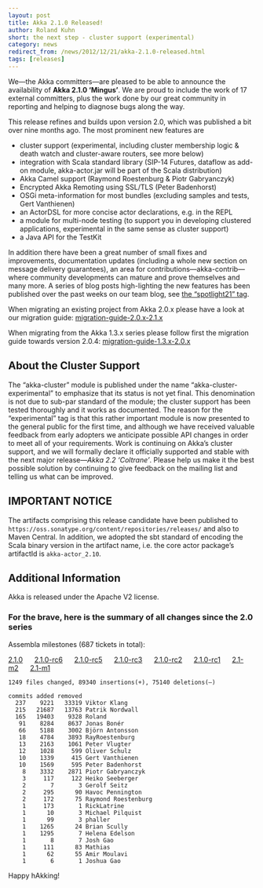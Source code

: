 ```yaml
---
layout: post
title: Akka 2.1.0 Released!
author: Roland Kuhn
short: the next step - cluster support (experimental)
category: news
redirect_from: /news/2012/12/21/akka-2.1.0-released.html
tags: [releases]
---
```


We—the Akka committers—are pleased to be able to announce the availability of
**Akka 2.1.0 ‘Mingus’**. We are proud to include the work of 17 external
committers, plus the work done by our great community in reporting and helping
to diagnose bugs along the way.

This release refines and builds upon version 2.0, which was published a bit
over nine months ago. The most prominent new features are

* cluster support (experimental, including cluster membership logic & death watch and cluster-aware routers, see more below)
* integration with Scala standard library (SIP-14 Futures, dataflow as add-on module, akka-actor.jar will be part of the Scala distribution)
* Akka Camel support (Raymond Roestenburg & Piotr Gabryanczyk)
* Encrypted Akka Remoting using SSL/TLS (Peter Badenhorst)
* OSGi meta-information for most bundles (excluding samples and tests, Gert Vanthienen)
* an ActorDSL for more concise actor declarations, e.g. in the REPL
* a module for multi-node testing (to support you in developing clustered applications, experimental in the same sense as cluster support)
* a Java API for the TestKit

In addition there have been a great number of small fixes and improvements,
documentation updates (including a whole new section on message delivery
guarantees), an area for contributions—akka-contrib—where community
developments can mature and prove themselves and many more. A series of blog
posts high-lighting the new features has been published over the past weeks on
our team blog, see [the “spotlight21” tag](http://letitcrash.com/tagged/spotlight21).

When migrating an existing project from Akka 2.0.x please have a look at our migration guide:
[migration-guide-2.0.x-2.1.x](http://doc.akka.io/docs/akka/2.1.0/project/migration-guide-2.0.x-2.1.x.html)

When migrating from the Akka 1.3.x series please follow first the migration guide towards version 2.0.4:
[migration-guide-1.3.x-2.0.x](http://doc.akka.io/docs/akka/2.0.4/project/migration-guide-1.3.x-2.0.x.html)

## About the Cluster Support

The “akka-cluster” module is published under the name
“akka-cluster-experimental” to emphasize that its status is not yet final. This
denomination is not due to sub-par standard of the module; the cluster support
has been tested thoroughly and it works as documented. The reason for the
“experimental” tag is that this rather important module is now presented to the
general public for the first time, and although we have received valuable
feedback from early adopters we anticipate possible API changes in order to
meet all of your requirements. Work is continuing on Akka’s cluster support,
and we will formally declare it officially supported and stable with the next
major release—*Akka 2.2 ‘Coltrane’*. Please help us make it the best possible
solution by continuing to give feedback on the mailing list and telling us what
can be improved.

## IMPORTANT NOTICE

The artifacts comprising this release candidate have been published to
`https://oss.sonatype.org/content/repositories/releases/` and also to Maven
Central. In addition, we adopted the sbt standard of encoding the Scala binary
version in the artifact name, i.e. the core actor package’s artifactId is
`akka-actor_2.10`.

## Additional Information

Akka is released under the Apache V2 license.

### For the brave, here is the summary of all changes since the 2.0 series

Assembla milestones (687 tickets in total):

[2.1.0](https://www.assembla.com/spaces/akka/milestones/1256893-2-1-0)     
[2.1.0-rc6](https://www.assembla.com/spaces/akka/milestones/2353743-2-1-rc6)     
[2.1.0-rc5](https://www.assembla.com/spaces/akka/milestones/2328043-2-1-rc5)     
[2.1.0-rc3](https://www.assembla.com/spaces/akka/milestones/2256803-2-1-rc3)     
[2.1.0-rc2](https://www.assembla.com/spaces/akka/milestones/2170253-2-1-rc2)     
[2.1.0-rc1](https://www.assembla.com/spaces/akka/milestones/1819163-2-1-rc1)     
[2.1-m2](https://www.assembla.com/spaces/akka/milestones/1713213-2-1-m2)     
[2.1-m1](https://www.assembla.com/spaces/akka/milestones/1625963-2-1-m1)     

    1249 files changed, 89340 insertions(+), 75140 deletions(–)
    
    commits added removed
      237    9221   33319 Viktor Klang
      215   21687   13763 Patrik Nordwall
      165   19403    9328 Roland
       91    8284    8637 Jonas Bonér
       66    5188    3002 Björn Antonsson
       18    4784    3893 RayRoestenburg
       13    2163    1061 Peter Vlugter
       12    1028     599 Oliver Schulz
       10    1339     415 Gert Vanthienen
       10    1569     595 Peter Badenhorst
        8    3332    2871 Piotr Gabryanczyk
        3     117     122 Heiko Seeberger
        2       7       3 Gerolf Seitz
        2     295      90 Havoc Pennington
        2     172      75 Raymond Roestenburg
        1     173       1 RickLatrine
        1      10       3 Michael Pilquist
        1      99       3 phaller
        1    1265      24 Brian Scully
        1    1295       7 Helena Edelson
        1       8       7 Josh Gao
        1     111      83 Mathias
        1      62      55 Amir Moulavi
        1       6       1 Joshua Gao


Happy hAkking!